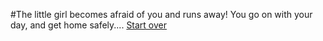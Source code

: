 #The little girl becomes afraid of you and runs away! 
You go on with your day, and get home safely....
 [Start over](../README.md)